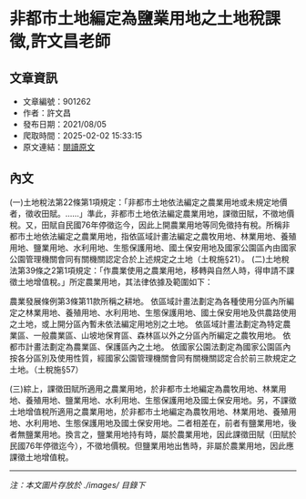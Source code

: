 # 非都市土地編定為鹽業用地之土地稅課徵,許文昌老師

## 文章資訊
- 文章編號：901262
- 作者：許文昌
- 發布日期：2021/08/05
- 爬取時間：2025-02-02 15:33:15
- 原文連結：[閱讀原文](https://real-estate.get.com.tw/Columns/detail.aspx?no=901262)

## 內文
(一)土地稅法第22條第1項規定：「非都市土地依法編定之農業用地或未規定地價者，徵收田賦。……」準此，非都市土地依法編定農業用地，課徵田賦，不徵地價稅。又，田賦自民國76年停徵迄今，因此上開農業用地等同免徵持有稅。所稱非都市土地依法編定之農業用地，指依區域計畫法編定之農牧用地、林業用地、養殖用地、鹽業用地、水利用地、生態保護用地、國土保安用地及國家公園區內由國家公園管理機關會同有關機關認定合於上述規定之土地（土稅施§21）。
(二)土地稅法第39條之2第1項規定：「作農業使用之農業用地，移轉與自然人時，得申請不課徵土地增值稅。」所定農業用地，其法律依據及範圍如下：

農業發展條例第3條第11款所稱之耕地。 
依區域計畫法劃定為各種使用分區內所編定之林業用地、養殖用地、水利用地、生態保護用地、國土保安用地及供農路使用之土地，或上開分區內暫未依法編定用地別之土地。 
依區域計畫法劃定為特定農業區、一般農業區、山坡地保育區、森林區以外之分區內所編定之農牧用地。 
依都市計畫法劃定為農業區、保護區內之土地。 
依國家公園法劃定為國家公園區內按各分區別及使用性質，經國家公園管理機關會同有關機關認定合於前三款規定之土地。（土稅施§57） 

(三)綜上，課徵田賦所適用之農業用地，於非都市土地編定為農牧用地、林業用地、養殖用地、鹽業用地、水利用地、生態保護用地及國土保安用地。另，不課徵土地增值稅所適用之農業用地，於非都市土地編定為農牧用地、林業用地、養殖用地、水利用地、生態保護用地及國土保安用地。二者相差在，前者有鹽業用地，後者無鹽業用地。換言之，鹽業用地持有時，屬於農業用地，因此課徵田賦（田賦於民國76年停徵迄今），不徵地價稅。但鹽業用地出售時，非屬於農業用地，因此應課徵土地增值稅。

---
*注：本文圖片存放於 ./images/ 目錄下*
